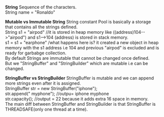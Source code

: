 **String**
                Sequence of the characters.    <br>
                String name = "Ronaldo"    <br>

**Mutable vs Immutable String**
                String constant Pool is basically a storage that contains all the strings defined.   <br>
                String s1 = "airpod" //it is stored in heap memory like ((address)104-->"airpod") and s1-->104 (address) is stored in stack memory.   <br>
                s1 = s1 + "earphone"  /what happens here is? it created a new object in heap memory with the s1   address i.e 104 and previous "airpod" is excluded and is ready for garbabge collection.  <br>
                By default Strings are immutable that cannot be changed once defined.   <br>
                But we "StringBuffer" and "StringBuilder" which are mutable i.e can be changed.    <br>


**StringBuffer vs StringBuilder**
                StringBuffer is mutable and we can append more strings even after it is assigned.   <br>
                StringBuffer str = new StringBuffer("iphone");      <br>
                str.append(" myphone");     //outpu= iphone myphone     <br>
                str.capacity();            //output = 22   because it adds extra 16 space in memory.      <br>
                The main diff between StringBuffer and StringBuilder is that StringBuffer is THREADSAFE(only one thread at a time).    <br> 